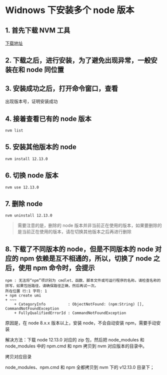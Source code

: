 # Widnows 下安装多个 node 版本


## 1. 首先下载 NVM 工具

[下载地址](https://github.com/coreybutler/nvm-windows)


## 2. 下载之后，进行安装，为了避免出现异常，一般安装在和 node 同位置

## 3. 安装成功之后，打开命令窗口，查看

出现版本号，证明安装成功

## 4. 接着查看已有的 node 版本

```shell
nvm list
```

## 5. 安装其他版本的 node

```shell
nvm install 12.13.0
```

## 6. 切换 node 版本

```shell
nvm use 12.13.0
```

## 7. 删除 node

```shell
nvm uninstall 12.13.0
```

> 需要注意的是，删除的 node 版本并非当前正在使用的版本，如果要删除的是当前正在使用的版本，请在切换其他版本之后再进行删除


## 8. 下载了不同版本的 node，但是不同版本的 node 对应的 npm 依赖是互不相通的，所以，切换了 node 之后，使用 npm 命令时，会提示

```
npm : 无法将“npm”项识别为 cmdlet、函数、脚本文件或可运行程序的名称。请检查名称的拼写，如果包括路径，请确保路径正确，然后再试一次。
所在位置 行:1 字符: 1
+ npm create umi
+ ~~~
    + CategoryInfo          : ObjectNotFound: (npm:String) [], CommandNotFoundException
    + FullyQualifiedErrorId : CommandNotFoundException
```
原因是，在 node 8.x.x 版本以上，安装 node，不会自动安装 npm，需要手动安装

解决方法：下载 node 12.13.0 对应的 zip 包，然后把 node_modules 和 node_modules 中的 npm.cmd 和 npm 拷贝到 nvm 对应版本的目录中。

拷贝对应目录

node_modules、npm.cmd 和 npm 全都拷贝到 nvm 下的 v12.13.0 目录下；



